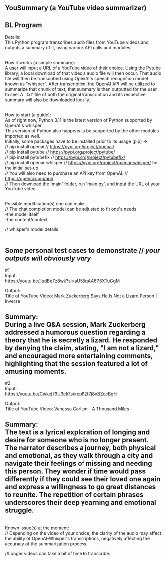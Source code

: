 ## YouSummary (a YouTube video summarizer) ##
## BL Program ##

Details: <br />
This Python program transcribes audio files from YouTube videos and outputs a summary of it, using various API calls and modules. <br /><br />


How it works (a simple summary): <br />
A user will input a URL of a YouTube video of their choice. Using the Pytube library, a local download of that video's audio file will then occur. That audio file will then be transcribed using OpenAI's speech recognition model known as "whisper". After transcription, the OpenAI API will be utilized to summarize that chunk of text; that summary is then outputted for the user to see. A '.txt' file of both the original transcription and its respective summary will also be downloaded locally. <br /><br />


How to start (a guide): <br />
As of right now, Python 3.11 is the latest version of Python supported by OpenAI's whisper. <br />
This version of Python also happens to be supported by the other modules imported as well. <br />
Initially, some packages have to be installed prior to its usage (pip) -> <br />
// pip install openai // https://pypi.org/project/openai/ <br />
// pip install pytube // https://pypi.org/project/pytube/ <br />
// pip install pytubefix // https://pypi.org/project/pytubefix/ <br />
// pip install openai-whisper // https://pypi.org/project/openai-whisper/ for the initial set-up <br />
// You will also need to purchase an API key from OpenAI. // https://openai.com/api/ <br />
// Then download the 'main' folder, run 'main.py', and input the URL of your YouTube video. <br /><br />


Possible modification(s) one can make: <br />
// The chat completion model can be adjusted to fit one's needs <br />
  -the model itself <br />
  -the content/context <br />

// whisper's model details <br /><br />


Some personal test cases to demonstrate // *your outputs will obviously vary* <br />
---------------------------------------------------------------------------------------------------------------------------------------------------------------
#1 <br />
Input: <br />
https://youtu.be/jiudBq7z8wk?si=aU58qAA6P5XTuGgM <br />

Output: <br />
Title of YouTube Video: Mark Zuckerberg Says He Is Not a Lizard Person | Inverse <br />

Summary: <br />
During a live Q&A session, Mark Zuckerberg addressed a humorous question regarding a theory that he is secretly a lizard. He responded by denying the claim, stating, "I am not a lizard," and encouraged more entertaining comments, highlighting that the session featured a lot of amusing moments. <br />
---------------------------------------------------------------------------------------------------------------------------------------------------------------
#2 <br />
Input: <br />
https://youtu.be/Cwkej79U3ek?si=cpP2f7j8vBZecBgH <br />

Output: <br />
Title of YouTube Video: Vanessa Carlton - A Thousand Miles <br />

Summary: <br />
The text is a lyrical exploration of longing and desire for someone who is no longer present. The narrator describes a journey, both physical and emotional, as they walk through a city and navigate their feelings of
missing and needing this person. They wonder if time would pass differently if they could see their loved one again and express a willingness to go great distances to reunite. The repetition of certain phrases 
underscores their deep yearning and emotional struggle. <br />
---------------------------------------------------------------------------------------------------------------------------------------------------------------

<br />
Known issue(s) at the moment: <br />
// Depending on the video of your choice, the clarity of the audio may affect the ability of OpenAI-Whisper's transcriptions, negatively affecting the accuracy of the summarization process. <br />

//Longer videos can take a bit of time to transcribe. <br />



